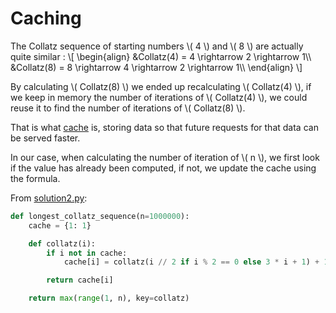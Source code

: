 # Caching

The Collatz sequence of starting numbers \\( 4 \\) and \\( 8 \\) are actually
quite similar :
\\[
\begin{align} &Collatz(4) = 4 \rightarrow 2 \rightarrow 1\\\\ &Collatz(8) = 8 \rightarrow 4 \rightarrow 2 \rightarrow 1\\\\ \end{align} \\]

By calculating \\( Collatz(8) \\) we ended up recalculating \\( Collatz(4)
\\), if we keep in memory the number of iterations of \\( Collatz(4) \\), we
could reuse it to find the number of iterations of \\( Collatz(8) \\).

That is what [cache](https://en.wikipedia.org/wiki/Cache_(computing)) is,
storing data so that future requests for that data can be served faster.

In our case, when calculating the number of iteration of \\( n \\), we first
look if the value has already been computed, if not, we update the cache 
using the formula.

From [solution2.py](https://github.com/turtlesmoke/project-euler/blob/main/problems/problem_0014/solution2.py):

```python
def longest_collatz_sequence(n=1000000):
    cache = {1: 1}

    def collatz(i):
        if i not in cache:
            cache[i] = collatz(i // 2 if i % 2 == 0 else 3 * i + 1) + 1

        return cache[i]

    return max(range(1, n), key=collatz)
```
